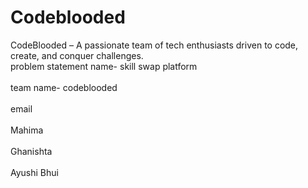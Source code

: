 # Codeblooded
CodeBlooded – A passionate team of tech enthusiasts driven to code, create, and conquer challenges.
<br> problem statement name- skill swap platform</br>
<br>team name- codeblooded</br>
<br>email</br>
<br>Mahima</br>
<br>Ghanishta</br>
<br>Ayushi Bhui</br>
